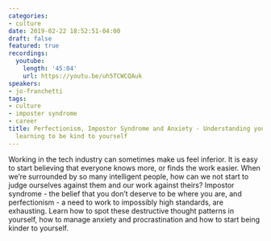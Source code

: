 ```yaml
---
categories:
- culture
date: 2019-02-22 18:52:51-04:00
draft: false
featured: true
recordings:
  youtube:
    length: '45:04'
    url: https://youtu.be/uh5TCWCQAuk
speakers:
- jo-franchetti
tags:
- culture
- imposter syndrome
- career
title: Perfectionism, Impostor Syndrome and Anxiety - Understanding your fears and
  learning to be kind to yourself
---
```



Working in the tech industry can sometimes make us feel inferior. It is easy to start believing that everyone knows more, or finds the work easier. When we’re surrounded by so many intelligent people, how can we not start to judge ourselves against them and our work against theirs? Impostor syndrome - the belief that you don’t deserve to be where you are, and perfectionism - a need to work to impossibly high standards, are exhausting. Learn how to spot these destructive thought patterns in yourself, how to manage anxiety and procrastination and how to start being kinder to yourself.
